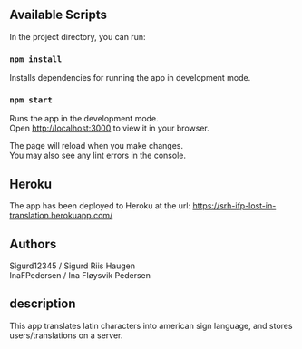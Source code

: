## Available Scripts

In the project directory, you can run:

### `npm install`
Installs dependencies for running the app in development mode.

### `npm start`

Runs the app in the development mode.\
Open [http://localhost:3000](http://localhost:3000) to view it in your browser.

The page will reload when you make changes.\
You may also see any lint errors in the console.

## Heroku

The app has been deployed to Heroku at the url: https://srh-ifp-lost-in-translation.herokuapp.com/


## Authors

Sigurd12345 / Sigurd Riis Haugen \
InaFPedersen / Ina Fløysvik Pedersen

## description

This app translates latin characters into american sign language, and stores users/translations on a server.